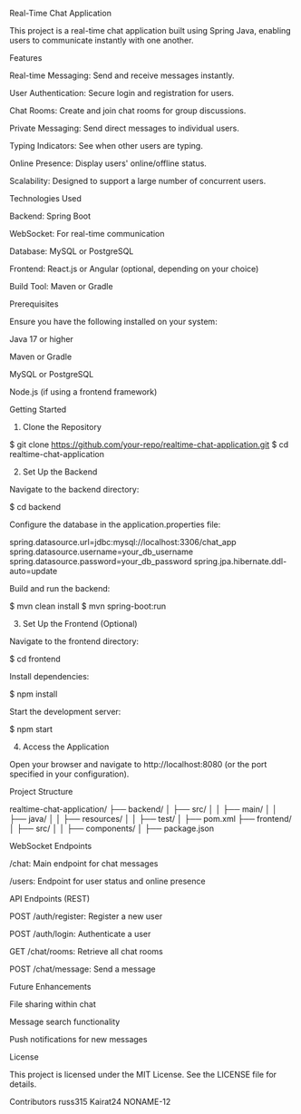 Real-Time Chat Application

This project is a real-time chat application built using Spring Java, enabling users to communicate instantly with one another.

Features

Real-time Messaging: Send and receive messages instantly.

User Authentication: Secure login and registration for users.

Chat Rooms: Create and join chat rooms for group discussions.

Private Messaging: Send direct messages to individual users.

Typing Indicators: See when other users are typing.

Online Presence: Display users' online/offline status.

Scalability: Designed to support a large number of concurrent users.

Technologies Used

Backend: Spring Boot

WebSocket: For real-time communication

Database: MySQL or PostgreSQL

Frontend: React.js or Angular (optional, depending on your choice)

Build Tool: Maven or Gradle

Prerequisites

Ensure you have the following installed on your system:

Java 17 or higher

Maven or Gradle

MySQL or PostgreSQL

Node.js (if using a frontend framework)

Getting Started

1. Clone the Repository

$ git clone https://github.com/your-repo/realtime-chat-application.git
$ cd realtime-chat-application

2. Set Up the Backend

Navigate to the backend directory:

$ cd backend

Configure the database in the application.properties file:

spring.datasource.url=jdbc:mysql://localhost:3306/chat_app
spring.datasource.username=your_db_username
spring.datasource.password=your_db_password
spring.jpa.hibernate.ddl-auto=update

Build and run the backend:

$ mvn clean install
$ mvn spring-boot:run

3. Set Up the Frontend (Optional)

Navigate to the frontend directory:

$ cd frontend

Install dependencies:

$ npm install

Start the development server:

$ npm start

4. Access the Application

Open your browser and navigate to http://localhost:8080 (or the port specified in your configuration).

Project Structure

realtime-chat-application/
├── backend/
│   ├── src/
│   │   ├── main/
│   │       ├── java/
│   │       ├── resources/
│   │   ├── test/
│   ├── pom.xml
├── frontend/
│   ├── src/
│   │   ├── components/
│   ├── package.json

WebSocket Endpoints

/chat: Main endpoint for chat messages

/users: Endpoint for user status and online presence

API Endpoints (REST)

POST /auth/register: Register a new user

POST /auth/login: Authenticate a user

GET /chat/rooms: Retrieve all chat rooms

POST /chat/message: Send a message

Future Enhancements

File sharing within chat

Message search functionality

Push notifications for new messages

License

This project is licensed under the MIT License. See the LICENSE file for details.

Contributors
russ315
Kairat24
NONAME-12
